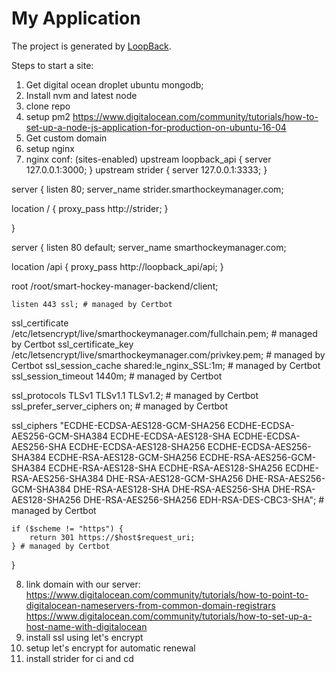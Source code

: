 # My Application

The project is generated by [LoopBack](http://loopback.io).

Steps to start a site:
1. Get digital ocean droplet ubuntu mongodb;
2. Install nvm and latest node
3. clone repo
4. setup pm2 https://www.digitalocean.com/community/tutorials/how-to-set-up-a-node-js-application-for-production-on-ubuntu-16-04
5. Get custom domain
6. setup nginx
7. nginx conf: (sites-enabled)
upstream loopback_api {
  server 127.0.0.1:3000;
}
upstream strider {
  server 127.0.0.1:3333;
}

server {
  listen 80;
  server_name strider.smarthockeymanager.com;

  location / {
    proxy_pass http://strider;
  }

}

server {
  listen 80 default;
  server_name smarthockeymanager.com;

  location /api {
    proxy_pass http://loopback_api/api;
  }

  root /root/smart-hockey-manager-backend/client;

    listen 443 ssl; # managed by Certbot
ssl_certificate /etc/letsencrypt/live/smarthockeymanager.com/fullchain.pem; # managed by Certbot
ssl_certificate_key /etc/letsencrypt/live/smarthockeymanager.com/privkey.pem; # managed by Certbot
ssl_session_cache shared:le_nginx_SSL:1m; # managed by Certbot
ssl_session_timeout 1440m; # managed by Certbot

ssl_protocols TLSv1 TLSv1.1 TLSv1.2; # managed by Certbot
ssl_prefer_server_ciphers on; # managed by Certbot

ssl_ciphers "ECDHE-ECDSA-AES128-GCM-SHA256 ECDHE-ECDSA-AES256-GCM-SHA384 ECDHE-ECDSA-AES128-SHA ECDHE-ECDSA-AES256-SHA ECDHE-ECDSA-AES128-SHA256 ECDHE-ECDSA-AES256-SHA384 ECDHE-RSA-AES128-GCM-SHA256 ECDHE-RSA-AES256-GCM-SHA384 ECDHE-RSA-AES128-SHA ECDHE-RSA-AES128-SHA256 ECDHE-RSA-AES256-SHA384 DHE-RSA-AES128-GCM-SHA256 DHE-RSA-AES256-GCM-SHA384 DHE-RSA-AES128-SHA DHE-RSA-AES256-SHA DHE-RSA-AES128-SHA256 DHE-RSA-AES256-SHA256 EDH-RSA-DES-CBC3-SHA"; # managed by Certbot



    if ($scheme != "https") {
        return 301 https://$host$request_uri;
    } # managed by Certbot

}

8. link domain with our server:
https://www.digitalocean.com/community/tutorials/how-to-point-to-digitalocean-nameservers-from-common-domain-registrars
https://www.digitalocean.com/community/tutorials/how-to-set-up-a-host-name-with-digitalocean
9. install ssl using let's encrypt
10. setup let's encrypt for automatic renewal
11. install strider for ci and cd
